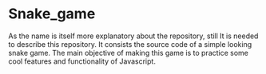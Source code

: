 # Snake_game
As the name is itself more explanatory about the repository, still It is needed to describe this repository. It consists the source code of a simple looking snake game. The main objective of making this game is to practice some cool features and functionality of Javascript.  
